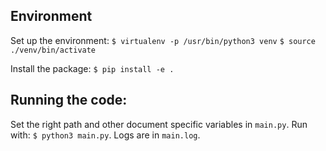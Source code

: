 ## Environment
Set up the environment:
`$ virtualenv -p /usr/bin/python3 venv`
`$ source ./venv/bin/activate`

Install the package:
`$ pip install -e .`

## Running the code:
Set the right path and other document specific variables in `main.py`.
Run with: `$ python3 main.py`. 
Logs are in `main.log`.
